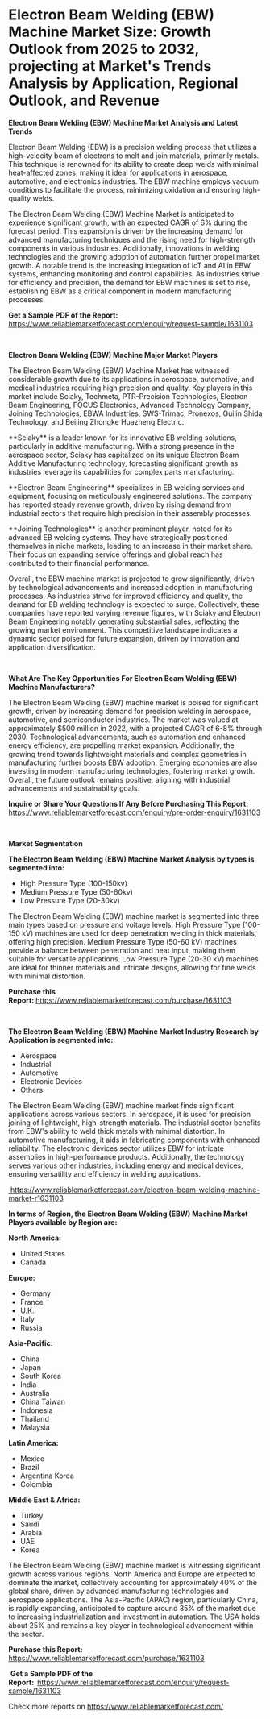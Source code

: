 <p><h1>Electron Beam Welding (EBW) Machine Market Size: Growth Outlook from 2025 to 2032, projecting at Market's Trends Analysis by Application, Regional Outlook, and Revenue</h1></p><p><strong>Electron Beam Welding (EBW) Machine Market Analysis and Latest Trends</strong></p>
<p><p>Electron Beam Welding (EBW) is a precision welding process that utilizes a high-velocity beam of electrons to melt and join materials, primarily metals. This technique is renowned for its ability to create deep welds with minimal heat-affected zones, making it ideal for applications in aerospace, automotive, and electronics industries. The EBW machine employs vacuum conditions to facilitate the process, minimizing oxidation and ensuring high-quality welds.</p><p>The Electron Beam Welding (EBW) Machine Market is anticipated to experience significant growth, with an expected CAGR of 6% during the forecast period. This expansion is driven by the increasing demand for advanced manufacturing techniques and the rising need for high-strength components in various industries. Additionally, innovations in welding technologies and the growing adoption of automation further propel market growth. A notable trend is the increasing integration of IoT and AI in EBW systems, enhancing monitoring and control capabilities. As industries strive for efficiency and precision, the demand for EBW machines is set to rise, establishing EBW as a critical component in modern manufacturing processes.</p></p>
<p><strong>Get a Sample PDF of the Report:&nbsp;</strong> <a href="https://www.reliablemarketforecast.com/enquiry/request-sample/1631103?utm_campaign=2890&utm_medium=2&utm_source=Github&utm_content=ia&utm_term=29032025&utm_id=electron-beam-welding-ebw-machine">https://www.reliablemarketforecast.com/enquiry/request-sample/1631103</a></p>
<p>&nbsp;</p>
<p><strong>Electron Beam Welding (EBW) Machine Major Market Players</strong></p>
<p><p>The Electron Beam Welding (EBW) Machine Market has witnessed considerable growth due to its applications in aerospace, automotive, and medical industries requiring high precision and quality. Key players in this market include Sciaky, Techmeta, PTR-Precision Technologies, Electron Beam Engineering, FOCUS Electronics, Advanced Technology Company, Joining Technologies, EBWA Industries, SWS-Trimac, Pronexos, Guilin Shida Technology, and Beijing Zhongke Huazheng Electric.</p><p>**Sciaky** is a leader known for its innovative EB welding solutions, particularly in additive manufacturing. With a strong presence in the aerospace sector, Sciaky has capitalized on its unique Electron Beam Additive Manufacturing technology, forecasting significant growth as industries leverage its capabilities for complex parts manufacturing.</p><p>**Electron Beam Engineering** specializes in EB welding services and equipment, focusing on meticulously engineered solutions. The company has reported steady revenue growth, driven by rising demand from industrial sectors that require high precision in their assembly processes. </p><p>**Joining Technologies** is another prominent player, noted for its advanced EB welding systems. They have strategically positioned themselves in niche markets, leading to an increase in their market share. Their focus on expanding service offerings and global reach has contributed to their financial performance.</p><p>Overall, the EBW machine market is projected to grow significantly, driven by technological advancements and increased adoption in manufacturing processes. As industries strive for improved efficiency and quality, the demand for EB welding technology is expected to surge. Collectively, these companies have reported varying revenue figures, with Sciaky and Electron Beam Engineering notably generating substantial sales, reflecting the growing market environment. This competitive landscape indicates a dynamic sector poised for future expansion, driven by innovation and application diversification.</p></p>
<p>&nbsp;</p>
<p><strong>What Are The Key Opportunities For Electron Beam Welding (EBW) Machine Manufacturers?</strong></p>
<p><p>The Electron Beam Welding (EBW) machine market is poised for significant growth, driven by increasing demand for precision welding in aerospace, automotive, and semiconductor industries. The market was valued at approximately $500 million in 2022, with a projected CAGR of 6-8% through 2030. Technological advancements, such as automation and enhanced energy efficiency, are propelling market expansion. Additionally, the growing trend towards lightweight materials and complex geometries in manufacturing further boosts EBW adoption. Emerging economies are also investing in modern manufacturing technologies, fostering market growth. Overall, the future outlook remains positive, aligning with industrial advancements and sustainability goals.</p></p>
<p><strong>Inquire or Share Your Questions If Any Before Purchasing This Report:</strong> <a href="https://www.reliablemarketforecast.com/enquiry/pre-order-enquiry/1631103?utm_campaign=2890&utm_medium=2&utm_source=Github&utm_content=ia&utm_term=29032025&utm_id=electron-beam-welding-ebw-machine">https://www.reliablemarketforecast.com/enquiry/pre-order-enquiry/1631103</a></p>
<p>&nbsp;</p>
<p><strong>Market Segmentation</strong></p>
<p><strong>The Electron Beam Welding (EBW) Machine Market Analysis by types is segmented into:</strong></p>
<p><ul><li>High Pressure Type (100-150kv)</li><li>Medium Pressure Type (50-60kv)</li><li>Low Pressure Type (20-30kv)</li></ul></p>
<p><p>The Electron Beam Welding (EBW) machine market is segmented into three main types based on pressure and voltage levels. High Pressure Type (100-150 kV) machines are used for deep penetration welding in thick materials, offering high precision. Medium Pressure Type (50-60 kV) machines provide a balance between penetration and heat input, making them suitable for versatile applications. Low Pressure Type (20-30 kV) machines are ideal for thinner materials and intricate designs, allowing for fine welds with minimal distortion.</p></p>
<p><strong>Purchase this Report:&nbsp;</strong><a href="https://www.reliablemarketforecast.com/purchase/1631103?utm_campaign=2890&utm_medium=2&utm_source=Github&utm_content=ia&utm_term=29032025&utm_id=electron-beam-welding-ebw-machine">https://www.reliablemarketforecast.com/purchase/1631103</a></p>
<p>&nbsp;</p>
<p><strong>The Electron Beam Welding (EBW) Machine Market Industry Research by Application is segmented into:</strong></p>
<p><ul><li>Aerospace</li><li>Industrial</li><li>Automotive</li><li>Electronic Devices</li><li>Others</li></ul></p>
<p><p>The Electron Beam Welding (EBW) machine market finds significant applications across various sectors. In aerospace, it is used for precision joining of lightweight, high-strength materials. The industrial sector benefits from EBW's ability to weld thick metals with minimal distortion. In automotive manufacturing, it aids in fabricating components with enhanced reliability. The electronic devices sector utilizes EBW for intricate assemblies in high-performance products. Additionally, the technology serves various other industries, including energy and medical devices, ensuring versatility and efficiency in welding applications.</p></p>
<p><a href="https://www.reliablemarketforecast.com/electron-beam-welding-machine-market-r1631103?utm_campaign=2890&utm_medium=2&utm_source=Github&utm_content=ia&utm_term=29032025&utm_id=electron-beam-welding-ebw-machine">&nbsp;https://www.reliablemarketforecast.com/electron-beam-welding-machine-market-r1631103</a></p>
<p><strong>In terms of Region, the Electron Beam Welding (EBW) Machine Market Players available by Region are:</strong></p>
<p>
    <p> <strong> North America: </strong>
        <ul>
            <li>United States</li>
            <li>Canada</li>
        </ul>
        </p> 
    <p> <strong> Europe: </strong>
        <ul>
            <li>Germany</li>
            <li>France</li>
            <li>U.K.</li>
            <li>Italy</li>
            <li>Russia</li>
        </ul>
        </p> 
    <p> <strong> Asia-Pacific: </strong>
        <ul>
            <li>China</li>
            <li>Japan</li>
            <li>South Korea</li>
            <li>India</li>
            <li>Australia</li>
            <li>China Taiwan</li>
            <li>Indonesia</li>
            <li>Thailand</li>
            <li>Malaysia</li>
        </ul>
        </p> 
    <p> <strong> Latin America: </strong>
        <ul>
            <li>Mexico</li>
            <li>Brazil</li>
            <li>Argentina Korea</li>
            <li>Colombia</li>
        </ul>
        </p> 
    <p> <strong> Middle East & Africa: </strong>
        <ul>
            <li>Turkey</li>
            <li>Saudi</li>
            <li>Arabia</li>
            <li>UAE</li>
            <li>Korea</li>
        </ul>
    </p>
    </p>
<p><p>The Electron Beam Welding (EBW) machine market is witnessing significant growth across various regions. North America and Europe are expected to dominate the market, collectively accounting for approximately 40% of the global share, driven by advanced manufacturing technologies and aerospace applications. The Asia-Pacific (APAC) region, particularly China, is rapidly expanding, anticipated to capture around 35% of the market due to increasing industrialization and investment in automation. The USA holds about 25% and remains a key player in technological advancement within the sector.</p></p>
<p><strong>Purchase this Report: </strong><a href="https://www.reliablemarketforecast.com/purchase/1631103?utm_campaign=2890&utm_medium=2&utm_source=Github&utm_content=ia&utm_term=29032025&utm_id=electron-beam-welding-ebw-machine">https://www.reliablemarketforecast.com/purchase/1631103</a></p>
<p>&nbsp;<strong>Get a Sample PDF of the Report:&nbsp;&nbsp;</strong><a href="https://www.reliablemarketforecast.com/enquiry/request-sample/1631103?utm_campaign=2890&utm_medium=2&utm_source=Github&utm_content=ia&utm_term=29032025&utm_id=electron-beam-welding-ebw-machine">https://www.reliablemarketforecast.com/enquiry/request-sample/1631103</a></p>
<p><strong></strong></p>
<p>Check more reports on <a href="https://www.reliablemarketforecast.com/?utm_campaign=2890&utm_medium=2&utm_source=Github&utm_content=ia&utm_term=29032025&utm_id=electron-beam-welding-ebw-machine">https://www.reliablemarketforecast.com/</a></p>
